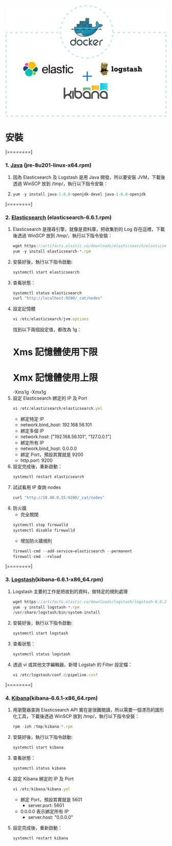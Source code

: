 

![](https://github.com/wdwd2233/Notes/blob/master/Linux/img/ELK.png?raw=true)


# 安裝
[========]
### 1. [Java](https://javadl.oracle.com/webapps/download/AutoDL?BundleId=236877_42970487e3af4f5aa5bca3f542482c60) (jre-8u201-linux-x64.rpm)
 1. 因為 Elasticsearch 及 Logstash 是用 Java 開發，所以要安裝 JVM，下載後透過 WinSCP 放到 /tmp/，執行以下指令安裝：
 2.
	```javascript
	yum -y install java-1.8.0-openjdk-devel java-1.8.0-openjdk
	```
	
[========]
### 2. [Elasticsearch](https://www.elastic.co/downloads/elasticsearch) (elasticsearch-6.6.1.rpm)
 1. Elasticsearch 是搜尋引擎，就像是資料庫，把收集到的 Log 存在這裡，下載後透過 WinSCP 放到 /tmp/，執行以下指令安裝：
	```javascript
	wget https://artifacts.elastic.co/downloads/elasticsearch/elasticsearch-6.6.2.rpm
	yum -y install elasticsearch-*.rpm
	```
 2. 安裝好後，執行以下指令啟動: 
	```javascript
	systemctl start elasticsearch
	```
 3. 查看狀態：
 	```javascript
	systemctl status elasticsearch
	curl "http://localhost:9200/_cat/nodes"
	```
 4. 設定記憶體
	```javascript
	vi /etc/elasticsearch/jvm.options
	```
	找到以下兩個設定值，都改為 1g：
	# Xms 記憶體使用下限
	# Xmx 記憶體使用上限
	-Xms1g
	-Xmx1g
 5. 設定 Elasticsearch 綁定的 IP 及 Port
 	```javascript
	vi /etc/elasticsearch/elasticsearch.yml
	```
	* 綁定特定 IP
	* network.bind_host: 192.168.56.101
	* 綁定多個 IP
	* network.host: ["192.168.56.101", "127.0.0.1"]
	* 綁定所有 IP
	* network.bind_host: 0.0.0.0
	* 綁定 Port，預設其實就是 9200
	* http.port: 9200
 6. 設定完成後，重新啟動：
  	```javascript
	systemctl restart elasticsearch
	```
 7. 試試看用 IP 查詢 nodes
   	```javascript
	curl "http://10.40.0.55:9200/_cat/nodes"
	```
 8. 防火牆
	* 完全關閉
     ```javascript
	systemctl stop firewalld
	systemctl disable firewalld
	```
	* 增加防火牆規則
     ```javascript
	firewall-cmd --add-service=elasticsearch --permanent
	firewall-cmd --reload
	```
	
[========]
### 3. [Logstash](https://www.elastic.co/downloads/kibana)(kibana-6.6.1-x86_64.rpm)

1. Logstash 主要的工作是把收到的資料，做特定的規則處理
	```javascript
	wget https://artifacts.elastic.co/downloads/logstash/logstash-6.6.2.rpm
	yum -y install logstash-*.rpm
	/usr/share/logstash/bin/system-install
	```
2. 安裝好後，執行以下指令啟動: 
	```javascript
	systemctl start logstash
	```	
3. 查看狀態：
 	```javascript
	systemctl status logstash
	```
4. 透過 vi 或其他文字編輯器，新增 Logstah 的 Filter 設定檔：
 	```javascript
	vi /etc/logstash/conf.d/pipeline.conf
	```
	
[========]
### 4. [Kibana](https://www.elastic.co/downloads/kibana)(kibana-6.6.1-x86_64.rpm)

1. 用瀏覽器查詢 Elasticsearch API 實在是很難閱讀，所以需要一個漂亮的圖形化工具，下載後透過 WinSCP 放到 /tmp/，執行以下指令安裝：
	```javascript
	rpm -ivh /tmp/kibana-*.rpm
	```
2. 安裝好後，執行以下指令啟動: 
	```javascript
	systemctl start kibana
	```
3. 查看狀態：
 	```javascript
	systemctl status kibana
	```
4. 設定 Kibana  綁定的 IP 及 Port
 	```javascript
	vi /etc/kibana/kibana.yml
	```
	*  綁定 Port，預設其實就是 5601
		* server.port: 5601
	*  0.0.0.0 表示綁定所有 IP
		* server.host: "0.0.0.0"
	
 6. 設定完成後，重新啟動：
  	```javascript
	systemctl restart kibana
	```

